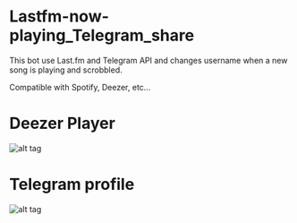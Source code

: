 # Lastfm-now-playing_Telegram_share
This bot use Last.fm and Telegram API and changes username when a new song is playing and scrobbled.

Compatible with Spotify, Deezer, etc...

# Deezer Player
![alt tag](https://snipboard.io/Y6fKWB.jpg)

# Telegram profile
![alt tag](https://snipboard.io/Z8gdvC.jpg)
